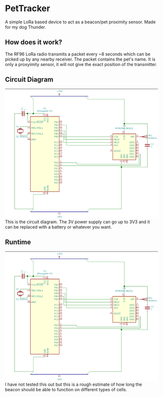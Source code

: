 # PetTracker
A simple LoRa based device to act as a beacon/pet proximity sensor. Made for my dog Thunder.

## How does it work?
The RF96 LoRa radio transmits a packet every ~8 seconds which can be picked up by any nearby receiver. The packet contains the pet's name.
It is only a proxyimity sensor, it will not give the exact position of the transmitter.

## Circuit Diagram
![Circuit Diagram](https://raw.githubusercontent.com/ShrinathN/PetTracker/master/images/circuit.png)
This is the circuit diagram. The 3V power supply can go up to 3V3 and it can be replaced with a battery or whatever you want.

## Runtime
![Runtime](https://raw.githubusercontent.com/ShrinathN/PetTracker/master/images/circuit.png)
I have not tested this out but this is a rough estimate of how long the beacon should be able to function on different types of cells.
